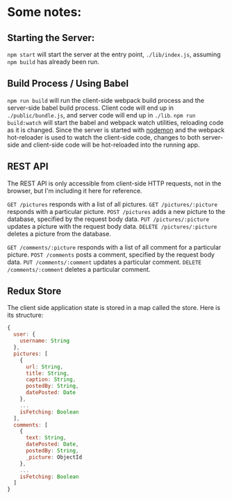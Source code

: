 Some notes:
==========

Starting the Server:
-------------------

`npm start` will start the server at the entry point, `./lib/index.js`, assuming `npm build` has already been run.

Build Process / Using Babel
---------------------------

`npm run build` will run the client-side webpack build process and the server-side babel build process. Client code will end up in `./public/bundle.js`, and server code will end up in `./lib`. `npm run build:watch` will start the babel and webpack watch utilities, reloading code as it is changed. Since the server is started with [nodemon](http://nodemon.io/) and the webpack hot-reloader is used to watch the client-side code, changes to both server-side and client-side code will be hot-reloaded into the running app.

REST API
--------

The REST API is only accessible from client-side HTTP requests, not in the browser, but I'm including it here for reference.

`GET /pictures` responds with a list of all pictures.
`GET /pictures/:picture` responds with a particular picture.
`POST /pictures` adds a new picture to the database, specified by the request body data.
`PUT /pictures/:picture` updates a picture with the request body data.
`DELETE /pictures/:picture` deletes a picture from the database.

`GET /comments/:picture` responds with a list of all comment for a particular picture.
`POST /comments` posts a comment, specified by the request body data.
`PUT /comments/:comment` updates a particular comment.
`DELETE /comments/:comment` deletes a particular comment.

Redux Store
-----------

The client side application state is stored in a map called the store. Here is its structure:

```javascript
{
  user: {
    username: String
  },
  pictures: [
    {
      url: String,
      title: String,
      caption: String,
      postedBy: String,
      datePosted: Date
    },
    ...
    isFetching: Boolean
  ],
  comments: [
    {
      text: String,
      datePosted: Date,
      postedBy: String,
      _picture: ObjectId
    },
    ...
    isFetching: Boolean
  ]
}
```
